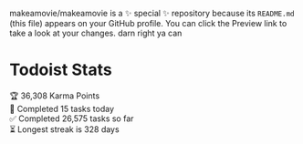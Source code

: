 makeamovie/makeamovie is a ✨ special ✨ repository because its `README.md` (this file) appears on your GitHub profile.
You can click the Preview link to take a look at your changes. darn right ya can

# Todoist Stats

<!-- TODO-IST:START -->
🏆  36,308 Karma Points           
🌸  Completed 15 tasks today           
✅  Completed 26,575 tasks so far           
⏳  Longest streak is 328 days
<!-- TODO-IST:END -->
